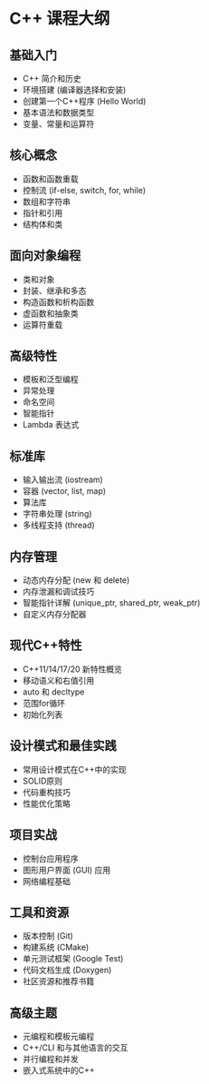 # C++ 课程大纲

## 基础入门
- C++ 简介和历史
- 环境搭建 (编译器选择和安装)
- 创建第一个C++程序 (Hello World)
- 基本语法和数据类型
- 变量、常量和运算符

## 核心概念
- 函数和函数重载
- 控制流 (if-else, switch, for, while)
- 数组和字符串
- 指针和引用
- 结构体和类

## 面向对象编程
- 类和对象
- 封装、继承和多态
- 构造函数和析构函数
- 虚函数和抽象类
- 运算符重载

## 高级特性
- 模板和泛型编程
- 异常处理
- 命名空间
- 智能指针
- Lambda 表达式

## 标准库
- 输入输出流 (iostream)
- 容器 (vector, list, map)
- 算法库
- 字符串处理 (string)
- 多线程支持 (thread)

## 内存管理
- 动态内存分配 (new 和 delete)
- 内存泄漏和调试技巧
- 智能指针详解 (unique_ptr, shared_ptr, weak_ptr)
- 自定义内存分配器

## 现代C++特性
- C++11/14/17/20 新特性概览
- 移动语义和右值引用
- auto 和 decltype
- 范围for循环
- 初始化列表

## 设计模式和最佳实践
- 常用设计模式在C++中的实现
- SOLID原则
- 代码重构技巧
- 性能优化策略

## 项目实战
- 控制台应用程序
- 图形用户界面 (GUI) 应用
- 网络编程基础

## 工具和资源
- 版本控制 (Git)
- 构建系统 (CMake)
- 单元测试框架 (Google Test)
- 代码文档生成 (Doxygen)
- 社区资源和推荐书籍

## 高级主题
- 元编程和模板元编程
- C++/CLI 和与其他语言的交互
- 并行编程和并发
- 嵌入式系统中的C++
